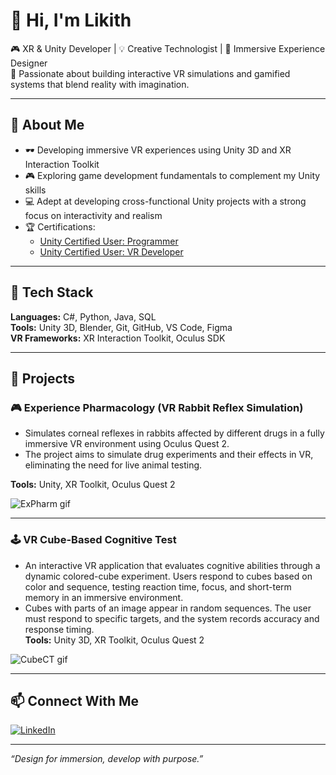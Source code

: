 # 👋 Hi, I'm Likith

🎮 XR & Unity Developer | 💡 Creative Technologist | 🧠 Immersive Experience Designer  
🚀 Passionate about building interactive VR simulations and gamified systems that blend reality with imagination.

---

## 🧠 About Me

- 🕶️ Developing immersive VR experiences using Unity 3D and XR Interaction Toolkit
- 🎮 Exploring game development fundamentals to complement my Unity skills
- 💻 Adept at developing cross-functional Unity projects with a strong focus on interactivity and realism
- 🏆 Certifications:
  - [Unity Certified User: Programmer](https://www.credly.com/badges/25382552-eae8-49d0-bc64-65b89ff8d682)
  - [Unity Certified User: VR Developer](https://www.credly.com/badges/8d43c8fc-5f6a-41bb-ae12-3b1d1c51b0f3)

---

## 🧰 Tech Stack

**Languages:** C#, Python, Java, SQL  
**Tools:** Unity 3D, Blender, Git, GitHub, VS Code, Figma  
**VR Frameworks:** XR Interaction Toolkit, Oculus SDK

---

## 💼 Projects

### 🎮 Experience Pharmacology (VR Rabbit Reflex Simulation)
- Simulates corneal reflexes in rabbits affected by different drugs in a fully immersive VR environment using Oculus Quest 2.  
- The project aims to simulate drug experiments and their effects in VR, eliminating the need for live animal testing.
  
**Tools:** Unity, XR Toolkit, Oculus Quest 2
  
![ExPharm gif](./media/ExPharm.gif)

---

### 🕹️ VR Cube-Based Cognitive Test
- An interactive VR application that evaluates cognitive abilities through a dynamic colored-cube experiment. Users respond to cubes based on color and sequence, testing reaction time, focus, and short-term memory in an immersive environment.
- Cubes with parts of an image appear in random sequences. The user must respond to specific targets, and the system records accuracy and response timing.  
**Tools:** Unity 3D, XR Toolkit, Oculus Quest 2  

![CubeCT gif](./media/CubeCT.gif)

---

## 📫 Connect With Me

[![LinkedIn](https://img.shields.io/badge/LinkedIn-blue?logo=linkedin&style=for-the-badge)](https://www.linkedin.com/in/likith-reddy-67ba1a235/)  

---

_“Design for immersion, develop with purpose.”_
